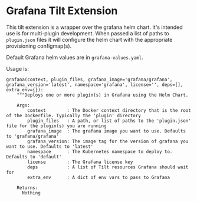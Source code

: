 # Grafana Tilt Extension

This tilt extension is a wrapper over the grafana helm chart. It's intended
use is for multi-plugin development. When passed a list of paths to `plugin.json` files
it will configure the helm chart with the appropriate provisioning configmap(s).

Default Grafana helm values are in `grafana-values.yaml`.

Usage is:
```
grafana(context, plugin_files, grafana_image='grafana/grafana', grafana_version='latest', namespace='grafana', license='', deps=[], extra_env={}):
    """Deploys one or more plugin(s) in Grafana using the Helm Chart.

    Args:
        context        : The Docker context directory that is the root of the Dockerfile. Typically the 'plugin' directory
        plugin_files   : A path, or list of paths to the 'plugin.json' file for the plugin(s) you are running
        grafana_image  : The grafana image you want to use. Defaults to 'grafana/grafana'
        grafana_version: The image tag for the version of grafana you want to use. Defaults to 'latest'
        namespace      : The Kubernetes namespace to deploy to. Defaults to 'default'
        license        : The Grafana license key
        deps           : A list of Tilt resources Grafana should wait for
        extra_env      : A dict of env vars to pass to Grafana

    Returns:
      Nothing
```